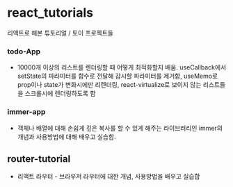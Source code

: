 # react_tutorials
리액트로 해본 튜토리얼 / 토이 프로젝트들

### todo-App
  - 10000개 이상의 리스트를 렌더링할 때 어떻게 최적화할지 배움. useCallback에서 setState의 파라미터를 함수로 전달해 감시할 파라미터를 제거함, useMemo로 prop이나 state가 변화시에만 리렌더링, react-virtualize로 보이지 않는 리스트들을 스크롤시에 렌더링하도록 함

### immer-app
  - 객체나 배열에 대해 손쉽게 깊은 복사를 할 수 있게 해주는 라이브러리인 immer의 개념과 사용방법에 대해 배우고 실습함.

## router-tutorial
  - 리액트 라우터 - 브라우저 라우터에 대한 개념, 사용방법을 배우고 실습합
